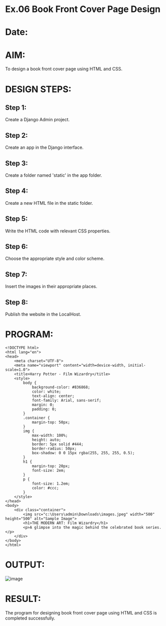 # Ex.06 Book Front Cover Page Design
# Date:
# AIM:
To design a book front cover page using HTML and CSS.

# DESIGN STEPS:
## Step 1:
Create a Django Admin project.

## Step 2:
Create an app in the Django interface.

## Step 3:
Create a folder named 'static' in the app folder.

## Step 4:
Create a new HTML file in the static folder.

## Step 5:
Write the HTML code with relevant CSS properties.

## Step 6:
Choose the appropriate style and color scheme.

## Step 7:
Insert the images in their appropriate places.

## Step 8:
Publish the website in the LocalHost.

# PROGRAM:
```
<!DOCTYPE html>
<html lang="en">
<head>
    <meta charset="UTF-8">
    <meta name="viewport" content="width=device-width, initial-scale=1.0">
    <title>Harry Potter - Film Wizardry</title>
    <style>
        body {
            background-color: #836868;
            color: white;
            text-align: center;
            font-family: Arial, sans-serif;
            margin: 0;
            padding: 0;
        }
        .container {
            margin-top: 50px;
        }
        img {
            max-width: 100%;
            height: auto;
            border: 5px solid #444;
            border-radius: 50px;
            box-shadow: 0 0 15px rgba(255, 255, 255, 0.5);
        }
        h1 {
            margin-top: 20px;
            font-size: 2em;
        }
        p {
            font-size: 1.2em;
            color: #ccc;
        }
    </style>
</head>
<body>
    <div class="container">
        <img src="c:\Users\admin\Downloads\images.jpeg" width="500" height="500" alt="Sample Image">
        <h1>THE MODERN ART: Film Wizardry</h1>
        <p>A glimpse into the magic behind the celebrated book series.</p>
    </div>
</body>
</html>
```
# OUTPUT:
![image](https://github.com/user-attachments/assets/1c1101ce-cd9b-4d79-b33c-320e0aa0e00c)

# RESULT:
The program for designing book front cover page using HTML and CSS is completed successfully.
